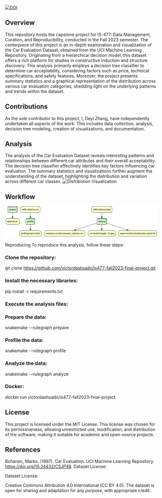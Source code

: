 [![DOI](https://zenodo.org/badge/DOI/10.5281/zenodo.10360565.svg)](https://doi.org/10.5281/zenodo.10360565)

## Overview ##
This repository hosts the capstone project for IS-477: Data Management, Curation, and Reproducibility, conducted in the Fall 2023 semester. The centerpiece of this project is an in-depth examination and visualization of the Car Evaluation Dataset, obtained from the UCI Machine Learning Repository. Originating from a hierarchical decision model, this dataset offers a rich platform for studies in constructive induction and structure discovery. This analysis primarily employs a decision tree classifier to determine car acceptability, considering factors such as price, technical specifications, and safety features. Moreover, the project presents summary statistics and a graphical representation of the distribution across various car evaluation categories, shedding light on the underlying patterns and trends within the dataset.

## Contributions ##
As the sole contributor to this project, I, Deyi Zhang, have independently undertaken all aspects of the work. This includes data collection, analysis, decision tree modeling, creation of visualizations, and documentation.

## Analysis ##
The analysis of the Car Evaluation Dataset reveals interesting patterns and relationships between different car attributes and their overall acceptability. The decision tree classifier effectively identifies key factors influencing car evaluation. The summary statistics and visualizations further augment the understanding of the dataset, highlighting the distribution and variation across different car classes.
![Distribution Visualization](/Users/victordashuaibi/Desktop/is477-fall2023-final-project/results/simple_vis.png)

## Workflow ##
![Workflow Diagram](workflow.png)

Reproducing
To reproduce this analysis, follow these steps:

### Clone the repository: ###

git clone https://github.com/victordashuaibi/is477-fall2023-final-project.git

### Install the necessary libraries: ###

pip install -r requirements.txt

### Execute the analysis files: ###

### Prepare the data: ###

snakemake --rulegraph prepare

### Profile the data: ###

snakemake --rulegraph profile

### Analyze the data: ###

snakemake --rulegraph analyze

### Docker: ###

docker run victordashuaibi/is477-fall2023-final-project

## License ##

This project is licensed under the MIT License. This license was chosen for its permissiveness, allowing unrestricted use, modification, and distribution of the software, making it suitable for academic and open-source projects.

## References ##

Bohanec, Marko. (1997). Car Evaluation. UCI Machine Learning Repository. https://doi.org/10.24432/C5JP48.
Dataset License:

Dataset License:

Creative Commons Attribution 4.0 International (CC BY 4.0).
The dataset is open for sharing and adaptation for any purpose, with appropriate credit.